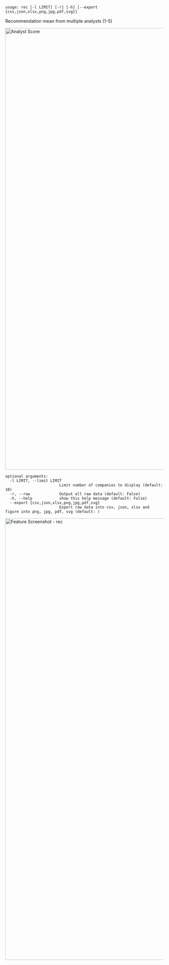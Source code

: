 ```text
usage: rec [-l LIMIT] [-r] [-h] [--export {csv,json,xlsx,png,jpg,pdf,svg}]
```

Recommendation mean from multiple analysts (1-5)

<img width="1400" alt="Analyst Score" src="https://user-images.githubusercontent.com/85772166/144789124-d636aac3-f504-4f94-b2a2-3834dddbeb92.png">

```
optional arguments:
  -l LIMIT, --limit LIMIT
                        Limit number of companies to display (default: 10)
  -r, --raw             Output all raw data (default: False)
  -h, --help            show this help message (default: False)
  --export {csv,json,xlsx,png,jpg,pdf,svg}
                        Export raw data into csv, json, xlsx and figure into png, jpg, pdf, svg (default: )
```

<img width="1400" alt="Feature Screenshot - rec" src="https://user-images.githubusercontent.com/85772166/144789011-7e45ce8a-677c-48f5-b95a-e9f7caa8965d.png">
